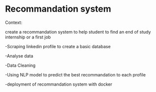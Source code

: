 # Recommandation system 
Context:

create a recommandation system to help student to find an end of study internship or a first job 

-Scraping linkedin profile to create a basic database

-Analyse data 

-Data Cleaning

-Using NLP model to predict the best recommandation to each profile 

-deployment of recommandation system with docker
